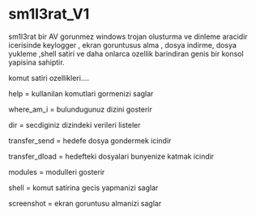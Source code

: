 # sm1l3rat_V1
sm1l3rat bir AV gorunmez windows trojan olusturma ve dinleme aracidir icerisinde keylogger , ekran goruntusus alma , dosya indirme, dosya yukleme ,shell satiri ve daha onlarca ozellik barindiran genis bir konsol yapisina sahiptir.



komut satiri ozellikleri....

help = kullanilan komutlari gormenizi saglar

where_am_i = bulundugunuz dizini gosterir

dir = secdiginiz dizindeki verileri listeler

transfer_send = hedefe dosya gondermek icindir

transfer_dload = hedefteki dosyalari bunyenize katmak icindir

modules = modulleri gosterir

shell = komut satirina gecis yapmanizi saglar

screenshot = ekran goruntusu almanizi saglar

